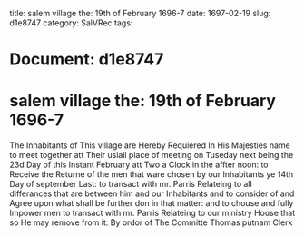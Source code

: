 title: salem village the: 19th of February 1696-7
date: 1697-02-19
slug: d1e8747
category: SalVRec
tags: 




# Document: d1e8747


# salem village the: 19th of February 1696-7

The Inhabitants of This village are Hereby Requiered In His Majesties name to meet together att Their usiall place of meeting on Tuseday next being the 23d Day of this Instant February att Two a Clock in the affter noon: to Receive the Returne of the men that ware chosen by our Inhabitants ye 14th Day of september Last: to transact with mr. Parris Relateing to all differances that are between him and our Inhabitants and to consider of and Agree upon what shall be further don in that matter: and to chouse and fully Impower men to transact with mr. Parris Relateing to our ministry House that so He may remove from it: By ordor of The Committe  Thomas putnam Clerk
